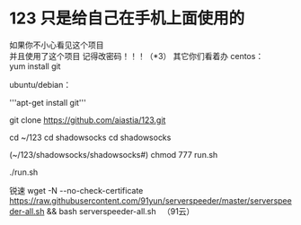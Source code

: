# 123 只是给自己在手机上面使用的  
如果你不小心看见这个项目   
并且使用了这个项目 记得改密码！！！（*3） 其它你们看着办 
centos：  
    yum install git


ubuntu/debian：

'''apt-get install git'''




   git clone https://github.com/aiastia/123.git


cd ~/123 
cd shadowsocks
cd shadowsocks

(~/123/shadowsocks/shadowsocks#)
chmod 777 run.sh

./run.sh

锐速 wget -N --no-check-certificate https://raw.githubusercontent.com/91yun/serverspeeder/master/serverspeeder-all.sh && bash serverspeeder-all.sh   （91云）

